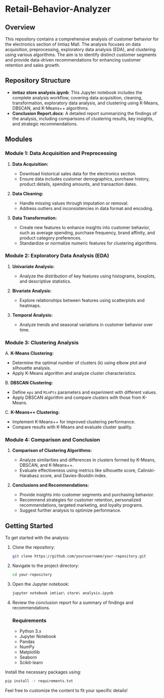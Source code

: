 # Retail-Behavior-Analyzer

## Overview

This repository contains a comprehensive analysis of customer behavior for the electronics section of Imtiaz Mall. The analysis focuses on data acquisition, preprocessing, exploratory data analysis (EDA), and clustering using various algorithms. The aim is to identify distinct customer segments and provide data-driven recommendations for enhancing customer retention and sales growth.

## Repository Structure

- **imtiaz store analysis.ipynb**: This Jupyter notebook includes the complete analysis workflow, covering data acquisition, cleaning, transformation, exploratory data analysis, and clustering using K-Means, DBSCAN, and K-Means++ algorithms.
- **Conclusion Report.docx**: A detailed report summarizing the findings of the analysis, including comparisons of clustering results, key insights, and strategic recommendations.

## Modules

### Module 1: Data Acquisition and Preprocessing

1. **Data Acquisition:**
   - Download historical sales data for the electronics section.
   - Ensure data includes customer demographics, purchase history, product details, spending amounts, and transaction dates.

2. **Data Cleaning:**
   - Handle missing values through imputation or removal.
   - Address outliers and inconsistencies in data format and encoding.

3. **Data Transformation:**
   - Create new features to enhance insights into customer behavior, such as average spending, purchase frequency, brand affinity, and product category preferences.
   - Standardize or normalize numeric features for clustering algorithms.

### Module 2: Exploratory Data Analysis (EDA)

1. **Univariate Analysis:**
   - Analyze the distribution of key features using histograms, boxplots, and descriptive statistics.

2. **Bivariate Analysis:**
   - Explore relationships between features using scatterplots and heatmaps.

3. **Temporal Analysis:**
   - Analyze trends and seasonal variations in customer behavior over time.

### Module 3: Clustering Analysis

A. **K-Means Clustering:**
   - Determine the optimal number of clusters (k) using elbow plot and silhouette analysis.
   - Apply K-Means algorithm and analyze cluster characteristics.

B. **DBSCAN Clustering:**
   - Define `eps` and `MinPts` parameters and experiment with different values.
   - Apply DBSCAN algorithm and compare clusters with those from K-Means.

C. **K-Means++ Clustering:**
   - Implement K-Means++ for improved clustering performance.
   - Compare results with K-Means and evaluate cluster quality.

### Module 4: Comparison and Conclusion

1. **Comparison of Clustering Algorithms:**
   - Analyze similarities and differences in clusters formed by K-Means, DBSCAN, and K-Means++.
   - Evaluate effectiveness using metrics like silhouette score, Calinski-Harabasz score, and Davies-Bouldin index.

2. **Conclusions and Recommendations:**
   - Provide insights into customer segments and purchasing behavior.
   - Recommend strategies for customer retention, personalized recommendations, targeted marketing, and loyalty programs.
   - Suggest further analysis to optimize performance.

## Getting Started

To get started with the analysis:

1. Clone the repository:
   ```bash
   git clone https://github.com/yourusername/your-repository.git
   ```

2. Navigate to the project directory:
   ```bash
   cd your-repository
   ```

3. Open the Jupyter notebook:
   ```bash
   jupyter notebook imtiaz\ store\ analysis.ipynb
   ```

4. Review the conclusion report for a summary of findings and recommendations.

    ### Requirements
    
    - Python 3.x
    - Jupyter Notebook
    - Pandas
    - NumPy
    - Matplotlib
    - Seaborn
    - Scikit-learn

Install the necessary packages using:
```bash
pip install -r requirements.txt
```

Feel free to customize the content to fit your specific details!
